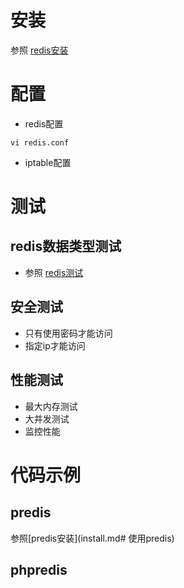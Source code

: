 # 安装
参照 [redis安装](install.md)

# 配置
* redis配置

```shell
vi redis.conf
```

* iptable配置

# 测试

## redis数据类型测试
* 参照 [redis测试](test.md)

## 安全测试
* 只有使用密码才能访问
* 指定ip才能访问

## 性能测试
* 最大内存测试
* 大并发测试
* 监控性能

# 代码示例

## predis

参照[predis安装](install.md# 使用predis)
## phpredis
